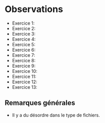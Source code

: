 # Observations

+ Exercice 1: 
+ Exercice 2: 
+ Exercice 3: 
+ Exercice 4: 
+ Exercice 5: 
+ Exercice 6: 
+ Exercice 7: 
+ Exercice 8: 
+ Exercice 9: 
+ Exercice 10: 
+ Exercice 11: 
+ Exercice 12: 
+ Exercice 13: 

## Remarques générales
+ Il y a du désordre dans le type de fichiers.